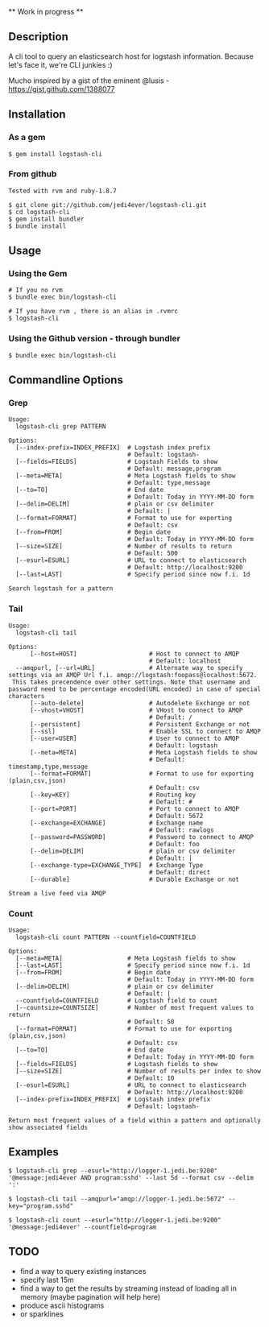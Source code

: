 ** Work in progress **

## Description

A cli tool to query an elasticsearch host for logstash information.
Because let's face it, we're CLI junkies :)

Mucho inspired by a gist of the eminent @lusis - <https://gist.github.com/1388077>

## Installation
### As a gem

    $ gem install logstash-cli

### From github

    Tested with rvm and ruby-1.8.7

    $ git clone git://github.com/jedi4ever/logstash-cli.git
    $ cd logstash-cli
    $ gem install bundler
    $ bundle install

## Usage

### Using the Gem

    # If you no rvm
    $ bundle exec bin/logstash-cli

    # If you have rvm , there is an alias in .rvmrc
    $ logstash-cli

### Using the Github version - through bundler

    $ bundle exec bin/logstash-cli 

## Commandline Options

### Grep

    Usage:
      logstash-cli grep PATTERN

    Options:
      [--index-prefix=INDEX_PREFIX]  # Logstash index prefix
                                     # Default: logstash-
      [--fields=FIELDS]              # Logstash Fields to show
                                     # Default: message,program
      [--meta=META]                  # Meta Logstash fields to show
                                     # Default: type,message
      [--to=TO]                      # End date
                                     # Default: Today in YYYY-MM-DD form
      [--delim=DELIM]                # plain or csv delimiter
                                     # Default: |
      [--format=FORMAT]              # Format to use for exporting
                                     # Default: csv
      [--from=FROM]                  # Begin date
                                     # Default: Today in YYYY-MM-DD form
      [--size=SIZE]                  # Number of results to return
                                     # Default: 500
      [--esurl=ESURL]                # URL to connect to elasticsearch
                                     # Default: http://localhost:9200
      [--last=LAST]                  # Specify period since now f.i. 1d

    Search logstash for a pattern

### Tail

    Usage:
      logstash-cli tail

    Options:
          [--host=HOST]                    # Host to connect to AMQP
                                           # Default: localhost
      --amqpurl, [--url=URL]               # Alternate way to specify settings via an AMQP Url f.i. amqp://logstash:foopass@localhost:5672. 
     This takes precendence over other settings. Note that username and password need to be percentage encoded(URL encoded) in case of special characters
          [--auto-delete]                  # Autodelete Exchange or not
          [--vhost=VHOST]                  # VHost to connect to AMQP
                                           # Default: /
          [--persistent]                   # Persistent Exchange or not
          [--ssl]                          # Enable SSL to connect to AMQP
          [--user=USER]                    # User to connect to AMQP
                                           # Default: logstash
          [--meta=META]                    # Meta Logstash fields to show
                                           # Default: timestamp,type,message
          [--format=FORMAT]                # Format to use for exporting (plain,csv,json)
                                           # Default: csv
          [--key=KEY]                      # Routing key
                                           # Default: #
          [--port=PORT]                    # Port to connect to AMQP
                                           # Default: 5672
          [--exchange=EXCHANGE]            # Exchange name
                                           # Default: rawlogs
          [--password=PASSWORD]            # Password to connect to AMQP
                                           # Default: foo
          [--delim=DELIM]                  # plain or csv delimiter
                                           # Default: |
          [--exchange-type=EXCHANGE_TYPE]  # Exchange Type
                                           # Default: direct
          [--durable]                      # Durable Exchange or not

    Stream a live feed via AMQP

### Count

    Usage:
      logstash-cli count PATTERN --countfield=COUNTFIELD

    Options:
      [--meta=META]                  # Meta Logstash fields to show
      [--last=LAST]                  # Specify period since now f.i. 1d
      [--from=FROM]                  # Begin date
                                     # Default: Today in YYYY-MM-DD form
      [--delim=DELIM]                # plain or csv delimiter
                                     # Default: |
      --countfield=COUNTFIELD        # Logstash field to count
      [--countsize=COUNTSIZE]        # Number of most frequent values to return
                                     # Default: 50
      [--format=FORMAT]              # Format to use for exporting (plain,csv,json)
                                     # Default: csv
      [--to=TO]                      # End date
                                     # Default: Today in YYYY-MM-DD form
      [--fields=FIELDS]              # Logstash fields to show
      [--size=SIZE]                  # Number of results per index to show
                                     # Default: 10
      [--esurl=ESURL]                # URL to connect to elasticsearch
                                     # Default: http://localhost:9200
      [--index-prefix=INDEX_PREFIX]  # Logstash index prefix
                                     # Default: logstash-

    Return most frequent values of a field within a pattern and optionally show associated fields

## Examples

    $ logstash-cli grep --esurl="http://logger-1.jedi.be:9200" '@message:jedi4ever AND program:sshd' --last 5d --format csv --delim ':'

    $ logstash-cli tail --amqpurl="amqp://logger-1.jedi.be:5672" --key="program.sshd"

    $ logstash-cli count --esurl="http://logger-1.jedi.be:9200" '@message:jedi4ever' --countfield=program

## TODO

- find a way to query existing instances
- specify last 15m 
- find a way to get the results by streaming instead of loading all in memory (maybe pagination will help here)
- produce ascii histograms
- or sparklines
